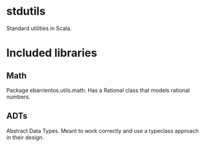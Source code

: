 # stdutils
Standard utilities in Scala.

Included libraries
==================

Math
----

Package ebarrientos.utils.math. Has a Rational class that models rational numbers.


ADTs
----

Abstract Data Types. Meant to work correctly and use a typeclass approach in their
design.

